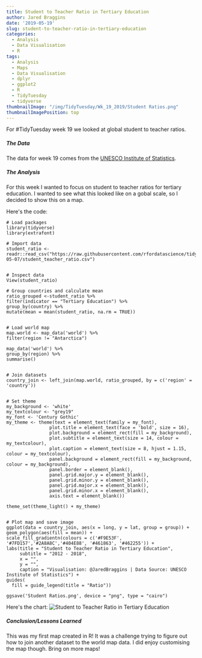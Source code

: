 ```yaml
---
title: Student to Teacher Ratio in Tertiary Education
author: Jared Braggins
date: '2019-05-19'
slug: student-to-teacher-ratio-in-tertiary-education
categories:
  - Analysis
  - Data Visualisation
  - R
tags:
  - Analysis
  - Maps
  - Data Visualisation
  - dplyr
  - ggplot2
  - R
  - TidyTuesday
  - tidyverse
thumbnailImage: "/img/TidyTuesday/Wk_19_2019/Student Ratios.png"
thumbnailImagePosition: top
---
```


For #TidyTuesday week 19 we looked at global student to teacher ratios.

##### The Data
The data for week 19 comes from the [UNESCO Institute of Statistics](http://data.uis.unesco.org/index.aspx?queryid=180).

##### The Analysis
For this week I wanted to focus on student to teacher ratios for tertiary education. I wanted to see what this looked like on a gobal scale, so I decided to show this on a map.

Here's the code:
  ```
  # Load packages
library(tidyverse)
library(extrafont)

# Import data
student_ratio <- readr::read_csv("https://raw.githubusercontent.com/rfordatascience/tidytuesday/master/data/2019/2019-05-07/student_teacher_ratio.csv")


# Inspect data
View(student_ratio)

# Group countries and calculate mean
ratio_grouped <-student_ratio %>%
  filter(indicator == "Tertiary Education") %>% 
  group_by(country) %>%
  mutate(mean = mean(student_ratio, na.rm = TRUE))


# Load world map
map.world <- map_data('world') %>% 
  filter(region != "Antarctica")

map_data('world') %>%
  group_by(region) %>%
  summarise()


# Join datasets
country_join <- left_join(map.world, ratio_grouped, by = c('region' = 'country'))


# Set theme
my_background <- 'white'
my_textcolour <- "grey19"
my_font <- 'Century Gothic'
my_theme <- theme(text = element_text(family = my_font),
                  plot.title = element_text(face = 'bold', size = 16),
                  plot.background = element_rect(fill = my_background),
                  plot.subtitle = element_text(size = 14, colour = my_textcolour),
                  plot.caption = element_text(size = 8, hjust = 1.15, colour = my_textcolour),
                  panel.background = element_rect(fill = my_background, colour = my_background),
                  panel.border = element_blank(),
                  panel.grid.major.y = element_blank(),
                  panel.grid.minor.y = element_blank(),
                  panel.grid.major.x = element_blank(),
                  panel.grid.minor.x = element_blank(),
                  axis.text = element_blank())

theme_set(theme_light() + my_theme)


# Plot map and save image
ggplot(data = country_join, aes(x = long, y = lat, group = group)) +
  geom_polygon(aes(fill = mean)) +
  scale_fill_gradientn(colours = c('#F9E53F', '#7FD157','#2A8A8C','#404E88', '#461863', '#462255')) +
  labs(title = "Student to Teacher Ratio in Tertiary Education",
       subtitle = "2012 - 2018",
       x = "",
       y = "",
       caption = "Visualisation: @JaredBraggins | Data Source: UNESCO Institute of Statistics") +
  guides(
    fill = guide_legend(title = "Ratio"))

ggsave('Student Ratios.png', device = "png", type = "cairo")

  ```
  
Here's the chart:
<img src="/img/TidyTuesday/Wk_19_2019/Student Ratios.png" title="Student to Teacher Ratio in Tertiary Education"/>

##### Conclusion/Lessons Learned
This was my first map created in R! It was a challenge trying to figure out how to join another dataset to the world map data. I did enjoy customising the map though. Bring on more maps!